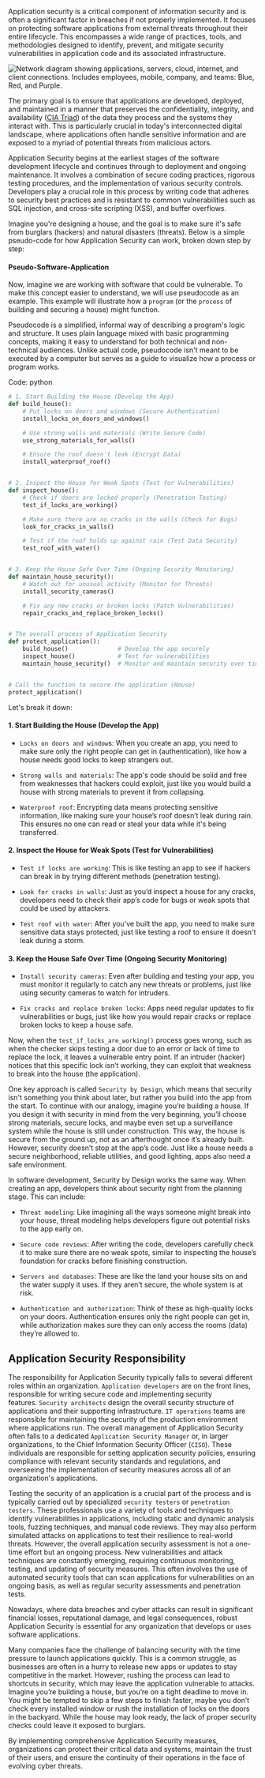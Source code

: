 Application security is a critical component of information security and is often a significant factor in breaches if not properly implemented. It focuses on protecting software applications from external threats throughout their entire lifecycle. This encompasses a wide range of practices, tools, and methodologies designed to identify, prevent, and mitigate security vulnerabilities in application code and its associated infrastructure.

![Network diagram showing applications, servers, cloud, internet, and client connections. Includes employees, mobile, company, and teams: Blue, Red, and Purple.](https://academy.hackthebox.com/storage/modules/293/InfoSec.png)

The primary goal is to ensure that applications are developed, deployed, and maintained in a manner that preserves the confidentiality, integrity, and availability ([CIA Triad](https://www.fortinet.com/resources/cyberglossary/cia-triad)) of the data they process and the systems they interact with. This is particularly crucial in today's interconnected digital landscape, where applications often handle sensitive information and are exposed to a myriad of potential threats from malicious actors.

Application Security begins at the earliest stages of the software development lifecycle and continues through to deployment and ongoing maintenance. It involves a combination of secure coding practices, rigorous testing procedures, and the implementation of various security controls. Developers play a crucial role in this process by writing code that adheres to security best practices and is resistant to common vulnerabilities such as SQL injection, and cross-site scripting (XSS), and buffer overflows.

Imagine you're designing a house, and the goal is to make sure it's safe from burglars (hackers) and natural disasters (threats). Below is a simple pseudo-code for how Application Security can work, broken down step by step:

#### Pseudo-Software-Application

Now, imagine we are working with software that could be vulnerable. To make this concept easier to understand, we will use pseudocode as an example. This example will illustrate how a `program` (or the `process` of building and securing a house) might function.

Pseudocode is a simplified, informal way of describing a program's logic and structure. It uses plain language mixed with basic programming concepts, making it easy to understand for both technical and non-technical audiences. Unlike actual code, pseudocode isn't meant to be executed by a computer but serves as a guide to visualize how a process or program works.

Code: python

```python
# 1. Start Building the House (Develop the App)
def build_house():
    # Put locks on doors and windows (Secure Authentication)
    install_locks_on_doors_and_windows()

    # Use strong walls and materials (Write Secure Code)
    use_strong_materials_for_walls()

    # Ensure the roof doesn't leak (Encrypt Data)
    install_waterproof_roof()


# 2. Inspect the House for Weak Spots (Test for Vulnerabilities)
def inspect_house():
    # Check if doors are locked properly (Penetration Testing)
    test_if_locks_are_working()

    # Make sure there are no cracks in the walls (Check for Bugs)
    look_for_cracks_in_walls()

    # Test if the roof holds up against rain (Test Data Security)
    test_roof_with_water()


# 3. Keep the House Safe Over Time (Ongoing Security Monitoring)
def maintain_house_security():
    # Watch out for unusual activity (Monitor for Threats)
    install_security_cameras()

    # Fix any new cracks or broken locks (Patch Vulnerabilities)
    repair_cracks_and_replace_broken_locks()


# The overall process of Application Security
def protect_application():
    build_house()              # Develop the app securely
    inspect_house()            # Test for vulnerabilities
    maintain_house_security()  # Monitor and maintain security over time


# Call the function to secure the application (House)
protect_application()
```

Let's break it down:

#### 1. Start Building the House (Develop the App)

- `Locks on doors and window`s: When you create an app, you need to make sure only the right people can get in (authentication), like how a house needs good locks to keep strangers out.

- `Strong walls and materials`: The app's code should be solid and free from weaknesses that hackers could exploit, just like you would build a house with strong materials to prevent it from collapsing.

- `Waterproof roof`: Encrypting data means protecting sensitive information, like making sure your house’s roof doesn’t leak during rain. This ensures no one can read or steal your data while it's being transferred.


#### 2. Inspect the House for Weak Spots (Test for Vulnerabilities)

- `Test if locks are working`: This is like testing an app to see if hackers can break in by trying different methods (penetration testing).

- `Look for cracks in walls`: Just as you’d inspect a house for any cracks, developers need to check their app’s code for bugs or weak spots that could be used by attackers.

- `Test roof with water`: After you’ve built the app, you need to make sure sensitive data stays protected, just like testing a roof to ensure it doesn't leak during a storm.


#### 3. Keep the House Safe Over Time (Ongoing Security Monitoring)

- `Install security cameras`: Even after building and testing your app, you must monitor it regularly to catch any new threats or problems, just like using security cameras to watch for intruders.

- `Fix cracks and replace broken locks`: Apps need regular updates to fix vulnerabilities or bugs, just like how you would repair cracks or replace broken locks to keep a house safe.


Now, when the `test_if_locks_are_working()` process goes wrong, such as when the checker skips testing a door due to an error or lack of time to replace the lock, it leaves a vulnerable entry point. If an intruder (hacker) notices that this specific lock isn’t working, they can exploit that weakness to break into the house (the application).

One key approach is called `Security by Design`, which means that security isn't something you think about later, but rather you build into the app from the start. To continue with our analogy, imagine you’re building a house. If you design it with security in mind from the very beginning, you’ll choose strong materials, secure locks, and maybe even set up a surveillance system while the house is still under construction. This way, the house is secure from the ground up, not as an afterthought once it’s already built. However, security doesn’t stop at the app’s code. Just like a house needs a secure neighborhood, reliable utilities, and good lighting, apps also need a safe environment.

In software development, Security by Design works the same way. When creating an app, developers think about security right from the planning stage. This can include:

- `Threat modeling`: Like imagining all the ways someone might break into your house, threat modeling helps developers figure out potential risks to the app early on.

- `Secure code reviews`: After writing the code, developers carefully check it to make sure there are no weak spots, similar to inspecting the house’s foundation for cracks before finishing construction.

- `Servers and databases`: These are like the land your house sits on and the water supply it uses. If they aren’t secure, the whole system is at risk.

- `Authentication and authorization`: Think of these as high-quality locks on your doors. Authentication ensures only the right people can get in, while authorization makes sure they can only access the rooms (data) they’re allowed to.


## Application Security Responsibility

The responsibility for Application Security typically falls to several different roles within an organization. `Application developers` are on the front lines, responsible for writing secure code and implementing security features. `Security architects` design the overall security structure of applications and their supporting infrastructure. `IT operations` teams are responsible for maintaining the security of the production environment where applications run. The overall management of Application Security often falls to a dedicated `Application Security Manager` or, in larger organizations, to the Chief Information Security Officer (`CISO`). These individuals are responsible for setting application security policies, ensuring compliance with relevant security standards and regulations, and overseeing the implementation of security measures across all of an organization's applications.

Testing the security of an application is a crucial part of the process and is typically carried out by specialized `security testers` or `penetration testers`. These professionals use a variety of tools and techniques to identify vulnerabilities in applications, including static and dynamic analysis tools, fuzzing techniques, and manual code reviews. They may also perform simulated attacks on applications to test their resilience to real-world threats. However, the overall application security assessment is not a one-time effort but an ongoing process. New vulnerabilities and attack techniques are constantly emerging, requiring continuous monitoring, testing, and updating of security measures. This often involves the use of automated security tools that can scan applications for vulnerabilities on an ongoing basis, as well as regular security assessments and penetration tests.

Nowadays, where data breaches and cyber attacks can result in significant financial losses, reputational damage, and legal consequences, robust Application Security is essential for any organization that develops or uses software applications.

Many companies face the challenge of balancing security with the time pressure to launch applications quickly. This is a common struggle, as businesses are often in a hurry to release new apps or updates to stay competitive in the market. However, rushing the process can lead to shortcuts in security, which may leave the application vulnerable to attacks. Imagine you’re building a house, but you’re on a tight deadline to move in. You might be tempted to skip a few steps to finish faster, maybe you don’t check every installed window or rush the installation of locks on the doors in the backyard. While the house may look ready, the lack of proper security checks could leave it exposed to burglars.

By implementing comprehensive Application Security measures, organizations can protect their critical data and systems, maintain the trust of their users, and ensure the continuity of their operations in the face of evolving cyber threats.